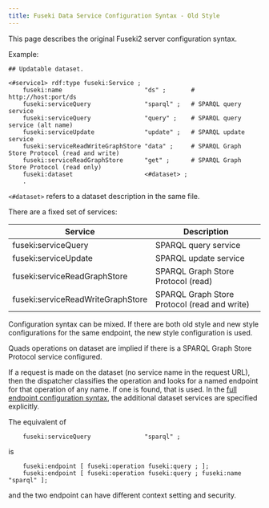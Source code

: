 ```yaml
---
title: Fuseki Data Service Configuration Syntax - Old Style
---
```


This page describes the original Fuseki2 server configuration syntax.

Example:

    ## Updatable dataset.

    <#service1> rdf:type fuseki:Service ;
        fuseki:name                       "ds" ;       # http://host:port/ds
        fuseki:serviceQuery               "sparql" ;   # SPARQL query service
        fuseki:serviceQuery               "query" ;    # SPARQL query service (alt name)
        fuseki:serviceUpdate              "update" ;   # SPARQL update service
        fuseki:serviceReadWriteGraphStore "data" ;     # SPARQL Graph Store Protocol (read and write)
        fuseki:serviceReadGraphStore      "get" ;      # SPARQL Graph Store Protocol (read only)
        fuseki:dataset                    <#dataset> ;
        .

`<#dataset>` refers to a dataset description in the same file.

There are a fixed set of services:

| Service | Description |
|---------|-------------|
| fuseki:serviceQuery | SPARQL query service |
| fuseki:serviceUpdate | SPARQL update service |
| fuseki:serviceReadGraphStore | SPARQL Graph Store Protocol (read)
| fuseki:serviceReadWriteGraphStore | SPARQL Graph Store Protocol (read and write)

Configuration syntax can be mixed. If there are both old style and new style
configurations for the same endpoint, the new style configuration is used.

Quads operations on dataset are implied if there is a SPARQL Graph Store
Protocol service configured.

If a request is made on the dataset (no service name in the request URL), then
the dispatcher classifies the operation and looks for a named endpoint for that
operation of any name. If one is found, that is used. 
In the [full endpoint configuration syntax](fuseki-config-endpoint.html), the
additional dataset services are specified explicitly.

The equivalent of 

        fuseki:serviceQuery               "sparql" ;

is

        fuseki:endpoint [ fuseki:operation fuseki:query ; ];
        fuseki:endpoint [ fuseki:operation fuseki:query ; fuseki:name "sparql" ];

and the two endpoint can have different context setting and security.
